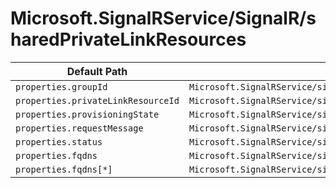 # Microsoft.SignalRService/SignalR/sharedPrivateLinkResources

| Default Path | Alias |
|---|---|
| `properties.groupId` | `Microsoft.SignalRService/signalR/sharedPrivateLinkResources/groupId` |
| `properties.privateLinkResourceId` | `Microsoft.SignalRService/signalR/sharedPrivateLinkResources/privateLinkResourceId` |
| `properties.provisioningState` | `Microsoft.SignalRService/signalR/sharedPrivateLinkResources/provisioningState` |
| `properties.requestMessage` | `Microsoft.SignalRService/signalR/sharedPrivateLinkResources/requestMessage` |
| `properties.status` | `Microsoft.SignalRService/signalR/sharedPrivateLinkResources/status` |
| `properties.fqdns` | `Microsoft.SignalRService/signalR/sharedPrivateLinkResources/fqdns` |
| `properties.fqdns[*]` | `Microsoft.SignalRService/signalR/sharedPrivateLinkResources/fqdns[*]` |

